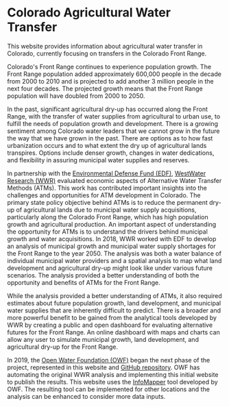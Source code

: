 # Colorado Agricultural Water Transfer #

This website provides information about agricultural water transfer in Colorado,
currently focusing on transfers in the Colorado Front Range.

Colorado's Front Range continues to experience population growth.
The Front Range population added approximately 600,000 people in the decade from 2000 to 2010
and is projected to add another 3 million people in the next four decades.
The projected growth means that the Front Range population will have doubled from 2000 to 2050.

In the past, significant agricultural dry-up has occurred along the Front Range,
with the transfer of water supplies from agricultural to urban use, to fulfill the needs of population growth and development.
There is a growing sentiment among Colorado water leaders that we
cannot grow in the future the way that we have grown in the past.
There are options as to how fast urbanization occurs and to what extent the dry up of agricultural lands transpires.
Options include denser growth, changes in water dedications,
and flexibility in assuring municipal water supplies and reserves.

In partnership with the [Environmental Defense Fund (EDF)](https://www.edf.org/),
[WestWater Research (WWR)](https://www.waterexchange.com/)
evaluated economic aspects of Alternative Water Transfer Methods (ATMs).
This work has contributed important insights into the challenges and opportunities for ATM development in Colorado.
The primary state policy objective behind ATMs is to reduce the permanent
dry-up of agricultural lands due to municipal water supply acquisitions,
particularly along the Colorado Front Range, which has high population growth and agricultural production.
An important aspect of understanding the opportunity for ATMs is to understand
the drivers behind municipal growth and water acquisitions.
In 2018, WWR worked with EDF to develop an analysis of municipal growth and municipal
water supply shortages for the Front Range to the year 2050.
The analysis was both a water balance of individual municipal water providers and a spatial analysis to
map what land development and agricultural dry-up might look like under various future scenarios.
The analysis provided a better understanding of both the opportunity and benefits of ATMs for the Front Range.

While the analysis provided a better understanding of ATMs,
it also required estimates about future population growth, land development,
and municipal water supplies that are inherently difficult to predict.
There is a broader and more powerful benefit to be gained from the analytical tools developed by
WWR by creating a public and open dashboard for evaluating alternative futures for the Front Range.
An online dashboard with maps and charts can allow any user to simulate municipal growth,
land development, and agricultural dry-up for the Front Range.

In 2019, the [Open Water Foundation (OWF)](http://openwaterfoundation.org/)
began the next phase of the project,
represented in this website and [GitHub repository](https://github.com/OpenWaterFoundation/owf-app-ag-urban-workflow).
OWF has automating the original WWR analysis and implementing this initial website to publish the results.
This website uses the [InfoMapper](http://software.openwaterfoundation.org/) tool developed by OWF.
The resulting tool can be implemented for other locations and the analysis
can be enhanced to consider more data inputs.
